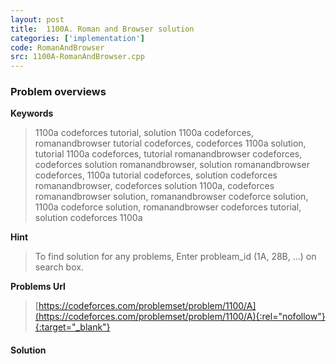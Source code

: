 ```yaml
---
layout: post
title:  1100A. Roman and Browser solution
categories: ['implementation']
code: RomanAndBrowser
src: 1100A-RomanAndBrowser.cpp
---
```

### **Problem overviews**

**Keywords**
> 1100a codeforces tutorial, solution 1100a codeforces, romanandbrowser tutorial codeforces, codeforces 1100a solution, tutorial 1100a codeforces, tutorial romanandbrowser codeforces, codeforces solution romanandbrowser, solution romanandbrowser codeforces, 1100a tutorial codeforces, solution codeforces romanandbrowser, codeforces solution 1100a, codeforces romanandbrowser solution, romanandbrowser codeforce solution, 1100a codeforce solution, romanandbrowser codeforces tutorial, solution codeforces 1100a

**Hint**
> To find solution for any problems, Enter probleam_id (1A, 28B, ...) on search box. 

**Problems Url**
> [https://codeforces.com/problemset/problem/1100/A](https://codeforces.com/problemset/problem/1100/A){:rel="nofollow"}{:target="_blank"}

#### **Solution**



